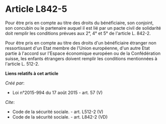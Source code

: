 # Article L842-5

Pour être pris en compte au titre des droits du bénéficiaire, son conjoint, son concubin ou le partenaire auquel il est lié
par un pacte civil de solidarité doit remplir les conditions prévues aux 2°, 4° et 5° de l'article L. 842-2. 

Pour être pris en compte au titre des droits d'un bénéficiaire étranger non ressortissant d'un Etat membre de l'Union
européenne, d'un autre Etat partie à l'accord sur l'Espace économique européen ou de la Confédération suisse, les enfants
étrangers doivent remplir les conditions mentionnées à l'article L. 512-2.

**Liens relatifs à cet article**

_Créé par_:

  - Loi n°2015-994 du 17 août 2015 - art. 57 (V)

_Cite_:

  - Code de la sécurité sociale. - art. L512-2 (V)
  - Code de la sécurité sociale. - art. L842-2 (VD)
